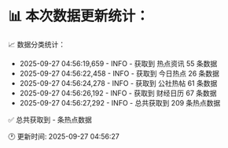 📊 本次数据更新统计：
==========================

📈 数据分类统计：
- 2025-09-27 04:56:19,659 - INFO - 获取到 热点资讯 55 条数据
- 2025-09-27 04:56:22,458 - INFO - 获取到 今日热点 26 条数据
- 2025-09-27 04:56:24,278 - INFO - 获取到 公社热帖 61 条数据
- 2025-09-27 04:56:26,192 - INFO - 获取到 财经日历 67 条数据
- 2025-09-27 04:56:27,292 - INFO - 总共获取到 209 条热点数据

✅ 总共获取到 - 条热点数据

🕐 更新时间: 2025-09-27 04:56:27
